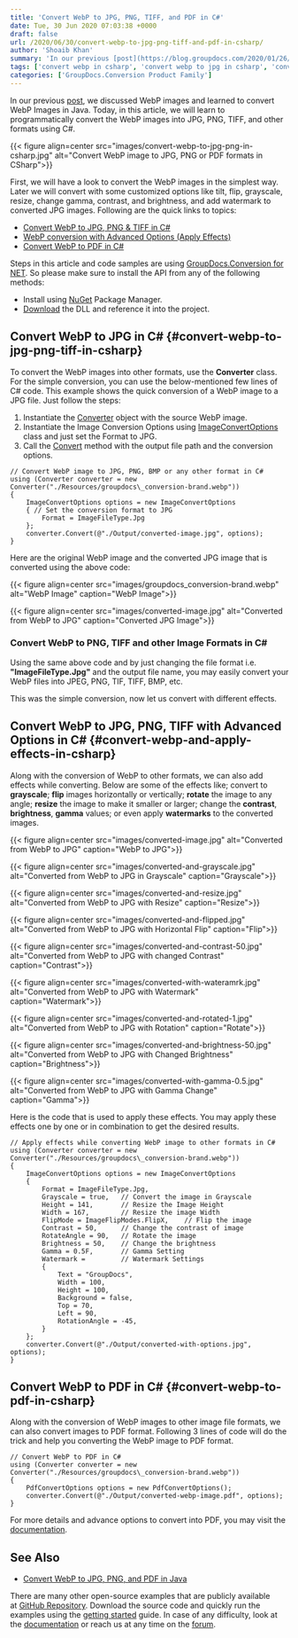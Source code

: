 ```yaml
---
title: 'Convert WebP to JPG, PNG, TIFF, and PDF in C#'
date: Tue, 30 Jun 2020 07:03:38 +0000
draft: false
url: /2020/06/30/convert-webp-to-jpg-png-tiff-and-pdf-in-csharp/
author: 'Shoaib Khan'
summary: 'In our previous [post](https://blog.groupdocs.com/2020/01/26/convert-webp-to-jpg-png-and-pdf-in-java/), we discussed WebP images and learned to convert WebP Images in Java. Today, in this article, we will learn to programmatically convert the WebP images into JPG, PNG, TIFF, and other formats using C#.'
tags: ['convert webp in csharp', 'convert webp to jpg in csharp', 'convert webp to pdf in csharp', 'convert webp to png in csharp', ]
categories: ['GroupDocs.Conversion Product Family']
---
```


In our previous [post](https://blog.groupdocs.com/2020/01/26/convert-webp-to-jpg-png-and-pdf-in-java/), we discussed WebP images and learned to convert WebP Images in Java. Today, in this article, we will learn to programmatically convert the WebP images into JPG, PNG, TIFF, and other formats using C#.



{{< figure align=center src="images/convert-webp-to-jpg-png-in-csharp.jpg" alt="Convert WebP image to JPG, PNG or PDF formats in CSharp">}}


First, we will have a look to convert the WebP images in the simplest way. Later we will convert with some customized options like tilt, flip, grayscale, resize, change gamma, contrast, and brightness, and add watermark to converted JPG images. Following are the quick links to topics:

*   [Convert WebP to JPG, PNG & TIFF in C#](https://blog.groupdocs.com/2020/06/30/convert-webp-to-jpg-png-tiff-and-pdf-in-csharp/#convert-webp-to-jpg-png-tiff-in-csharp)
*   [WebP conversion with Advanced Options (Apply Effects)](https://blog.groupdocs.com/2020/06/30/convert-webp-to-jpg-png-tiff-and-pdf-in-csharp/#convert-webp-and-apply-effects-in-csharp)
*   [Convert WebP to PDF in C#](https://blog.groupdocs.com/2020/06/30/convert-webp-to-jpg-png-tiff-and-pdf-in-csharp/#convert-webp-to-pdf-in-csharp)

Steps in this article and code samples are using [GroupDocs.Conversion for NET](https://products.groupdocs.com/conversion/net). So please make sure to install the API from any of the following methods:

*   Install using [NuGet](https://www.nuget.org/packages/groupdocs.conversion) Package Manager.
*   [Download](https://downloads.groupdocs.com/conversion/net) the DLL and reference it into the project.

## Convert WebP to JPG in C# {#convert-webp-to-jpg-png-tiff-in-csharp}

To convert the WebP images into other formats, use the **Converter** class. For the simple conversion, you can use the below-mentioned few lines of C# code. This example shows the quick conversion of a WebP image to a JPG file. Just follow the steps:

1.  Instantiate the [Converter](https://apireference.groupdocs.com/conversion/net/groupdocs.conversion/converter) object with the source WebP image.
2.  Instantiate the Image Conversion Options using [ImageConvertOptions](https://apireference.groupdocs.com/conversion/net/groupdocs.conversion.options.convert/imageconvertoptions) class and just set the Format to JPG.
3.  Call the [Convert](https://apireference.groupdocs.com/conversion/net/groupdocs.conversion.converter/convert/methods/16) method with the output file path and the conversion options.

```
// Convert WebP image to JPG, PNG, BMP or any other format in C#
using (Converter converter = new Converter("./Resources/groupdocs\_conversion-brand.webp"))
{
    ImageConvertOptions options = new ImageConvertOptions
    { // Set the conversion format to JPG
        Format = ImageFileType.Jpg
    };
    converter.Convert(@"./Output/converted-image.jpg", options);
}
```

Here are the original WebP image and the converted JPG image that is converted using the above code:



{{< figure align=center src="images/groupdocs_conversion-brand.webp" alt="WebP Image" caption="WebP Image">}}
</td><td>

{{< figure align=center src="images/converted-image.jpg" alt="Converted from WebP to JPG" caption="Converted JPG Image">}}
</td></tr></tbody></table></figure>

### Convert WebP to PNG, TIFF and other Image Formats in C#

Using the same above code and by just changing the file format i.e. **"ImageFileType.Jpg"** and the output file name, you may easily convert your WebP files into JPEG, PNG, TIF, TIFF, BMP, etc.

This was the simple conversion, now let us convert with different effects.

## Convert WebP to JPG, PNG, TIFF with Advanced Options in C# {#convert-webp-and-apply-effects-in-csharp}

Along with the conversion of WebP to other formats, we can also add effects while converting. Below are some of the effects like; convert to **grayscale**; **flip** images horizontally or vertically; **rotate** the image to any angle; **resize** the image to make it smaller or larger; change the **contrast**, **brightness**, **gamma** values; or even apply **watermarks** to the converted images.



{{< figure align=center src="images/converted-image.jpg" alt="Converted from WebP to JPG" caption="WebP to JPG">}}
</td><td class="has-text-align-center" data-align="center">

{{< figure align=center src="images/converted-and-grayscale.jpg" alt="Converted from WebP to JPG in Grayscale" caption="Grayscale">}}
</td><td class="has-text-align-center" data-align="center">

{{< figure align=center src="images/converted-and-resize.jpg" alt="Converted from WebP to JPG with Resize" caption="Resize">}}
</td></tr><tr><td class="has-text-align-center" data-align="center">

{{< figure align=center src="images/converted-and-flipped.jpg" alt="Converted from WebP to JPG with Horizontal Flip" caption="Flip">}}
</td><td class="has-text-align-center" data-align="center">

{{< figure align=center src="images/converted-and-contrast-50.jpg" alt="Converted from WebP to JPG with changed Contrast" caption="Contrast">}}
</td><td class="has-text-align-center" data-align="center">

{{< figure align=center src="images/converted-with-wateramrk.jpg" alt="Converted from WebP to JPG with Watermark" caption="Watermark">}}
</td></tr><tr><td class="has-text-align-center" data-align="center">

{{< figure align=center src="images/converted-and-rotated-1.jpg" alt="Converted from WebP to JPG with Rotation" caption="Rotate">}}
</td><td class="has-text-align-center" data-align="center">

{{< figure align=center src="images/converted-and-brightness-50.jpg" alt="Converted from WebP to JPG with Changed Brightness" caption="Brightness">}}
</td><td class="has-text-align-center" data-align="center">

{{< figure align=center src="images/converted-with-gamma-0.5.jpg" alt="Converted from WebP to JPG with Gamma Change" caption="Gamma">}}
</td></tr></tbody></table></figure>

Here is the code that is used to apply these effects. You may apply these effects one by one or in combination to get the desired results.

```
// Apply effects while converting WebP image to other formats in C#
using (Converter converter = new Converter("./Resources/groupdocs\_conversion-brand.webp"))
{
    ImageConvertOptions options = new ImageConvertOptions
    {
        Format = ImageFileType.Jpg,
        Grayscale = true,   // Convert the image in Grayscale
        Height = 141,       // Resize the Image Height
        Width = 167,        // Resize the image Width
        FlipMode = ImageFlipModes.FlipX,    // Flip the image
        Contrast = 50,      // Change the contrast of image
        RotateAngle = 90,   // Rotate the image
        Brightness = 50,    // Change the brightness
        Gamma = 0.5F,       // Gamma Setting
        Watermark =         // Watermark Settings
        {
            Text = "GroupDocs",
            Width = 100,
            Height = 100,
            Background = false,
            Top = 70,
            Left = 90,
            RotationAngle = -45,
        }
    };
    converter.Convert(@"./Output/converted-with-options.jpg", options);
}
```

## Convert WebP to PDF in C# {#convert-webp-to-pdf-in-csharp}

Along with the conversion of WebP images to other image file formats, we can also convert images to PDF format. Following 3 lines of code will do the trick and help you converting the WebP image to PDF format.

```
// Convert WebP to PDF in C#
using (Converter converter = new Converter("./Resources/groupdocs\_conversion-brand.webp"))
{
    PdfConvertOptions options = new PdfConvertOptions();
    converter.Convert(@"./Output/converted-webp-image.pdf", options);
}
```

For more details and advance options to convert into PDF, you may visit the [documentation](https://docs.groupdocs.com/conversion/net/convert-to-pdf-with-advanced-options/).

## See Also

*   [Convert WebP to JPG, PNG, and PDF in Java](https://blog.groupdocs.com/2021/01/18/convert-webp-to-jpg-png-and-pdf-in-java/)

There are many other open-source examples that are publicly available at [GitHub Repository](https://github.com/groupdocs-conversion/GroupDocs.Conversion-for-.NET). Download the source code and quickly run the examples using the [getting started](https://docs.groupdocs.com/display/conversionnet/Getting+Started) guide. In case of any difficulty, look at the [documentation](https://docs.groupdocs.com/display/conversionnet/Home) or reach us at any time on the [forum](https://forum.groupdocs.com/c/conversion).




